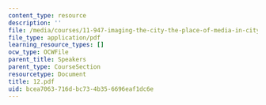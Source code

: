 ```yaml
---
content_type: resource
description: ''
file: /media/courses/11-947-imaging-the-city-the-place-of-media-in-city-design-and-development-fall-1998/bcea7063716dbc734b356696eaf1dc6e_12.pdf
file_type: application/pdf
learning_resource_types: []
ocw_type: OCWFile
parent_title: Speakers
parent_type: CourseSection
resourcetype: Document
title: 12.pdf
uid: bcea7063-716d-bc73-4b35-6696eaf1dc6e
---
```


